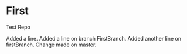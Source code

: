 First
=====

Test Repo

Added a line.
Added a line on branch FirstBranch.
Added another line on firstBranch.
Change made on master.

